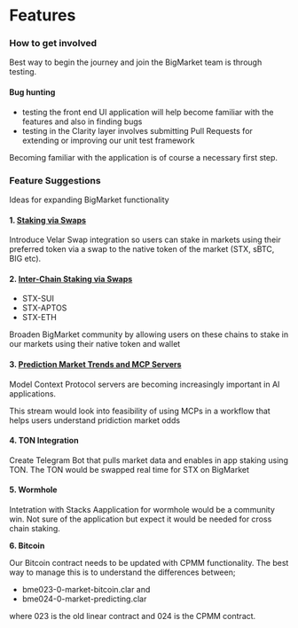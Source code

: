 # Features

### How to get involved <a href="#phase-ii-implementation-suggestions" id="phase-ii-implementation-suggestions"></a>

Best way to begin the journey and join the BigMarket team is through testing.

#### Bug hunting

* testing the front end UI application will help become familiar with the features and also in finding bugs
* testing in the Clarity layer involves submitting Pull Requests for extending or improving our unit test framework

Becoming familiar with the application is of course a necessary first step.

### Feature Suggestions <a href="#phase-ii-implementation-suggestions" id="phase-ii-implementation-suggestions"></a>

Ideas for expanding BigMarket functionality

#### 1. [Staking via Swaps](https://app.gitbook.com/o/2ysVYBOkvvU7UOU2to93/s/3cIxRMJVHBYMrhhgNxl0/roadmaps/technical-roadmap/intra-chain-staking-via-swaps)​ <a href="#id-1.-intra-chain-staking-via-swaps" id="id-1.-intra-chain-staking-via-swaps"></a>

Introduce Velar Swap integration so users can stake in markets using their preferred token via a swap to the native token of the market (STX, sBTC, BIG etc).

#### 2. [Inter-Chain Staking via Swaps](https://app.gitbook.com/o/2ysVYBOkvvU7UOU2to93/s/3cIxRMJVHBYMrhhgNxl0/roadmaps/technical-roadmap/intra-chain-staking-via-swaps)​ <a href="#id-2.-inter-chain-staking-via-swaps" id="id-2.-inter-chain-staking-via-swaps"></a>

* STX-SUI
* STX-APTOS
* STX-ETH

Broaden BigMarket community by allowing users on these chains to stake in our markets using their native token and wallet

#### 3. [Prediction Market Trends and MCP Servers](https://app.gitbook.com/s/3cIxRMJVHBYMrhhgNxl0/roadmaps/technical-roadmap/mcp-servers-and-prediction-market-trends)​ <a href="#id-3.-prediction-market-trends-and-mcp-servers" id="id-3.-prediction-market-trends-and-mcp-servers"></a>

Model Context Protocol servers are becoming increasingly important in AI applications.

This stream would look into feasibility of using MCPs in a workflow that helps users understand pridiction market odds

#### 4. TON Integration <a href="#id-4.-ton-integration" id="id-4.-ton-integration"></a>

Create Telegram Bot that pulls market data and enables in app staking using TON. The TON would be swapped real time for STX on BigMarket

#### 5. Wormhole <a href="#id-5.-wire-network-vs-wormhole" id="id-5.-wire-network-vs-wormhole"></a>

Intetration with Stacks Aapplication for wormhole would be a community win. Not sure of the application but expect it would be needed for cross chain staking.

**6. Bitcoin**

Our Bitcoin contract needs to be updated with CPMM functionality. The best way to manage this is to understand the differences between;

* bme023-0-market-bitcoin.clar and&#x20;
* bme024-0-market-predicting.clar

where 023 is the old linear contract and 024 is the CPMM contract. &#x20;

[\
](https://app.gitbook.com/o/2ysVYBOkvvU7UOU2to93/s/3cIxRMJVHBYMrhhgNxl0/scalar-defi)
